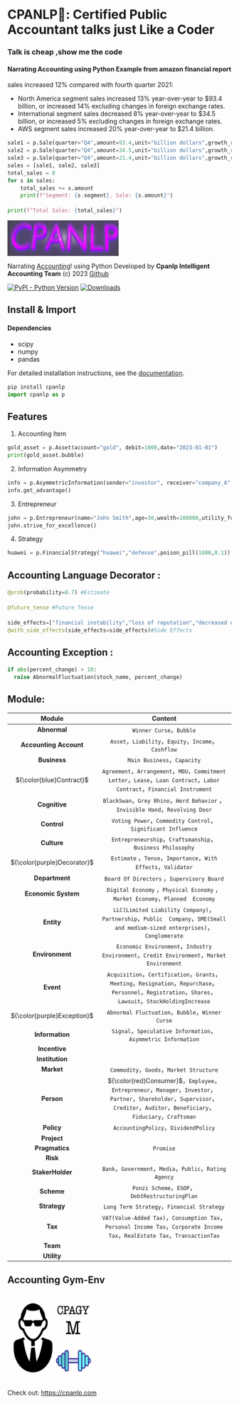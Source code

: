 # CPANLP🎺: Certified Public Accountant talks just Like a Coder
### Talk is cheap ,show me the code
#### Narrating Accounting using Python Example from amazon financial report

sales increased 12% compared with fourth quarter 2021:
  - North America segment sales increased 13% year-over-year to $93.4 billion, or increased 14% excluding changes in foreign exchange rates.
  - International segment sales decreased 8% year-over-year to $34.5 billion, or increased 5% excluding changes in foreign exchange rates.
  - AWS segment sales increased 20% year-over-year to $21.4 billion.
```python
sale1 = p.Sale(quarter="Q4",amount=93.4,unit="billion dollars",growth_rate=13%,year=2022,segment="North America")
sale2 = p.Sale(quarter="Q4",amount=34.5,unit="billion dollars",growth_rate=-8%,year=2022,segment="International")
sale3 = p.Sale(quarter="Q4",amount=21.4,unit="billion dollars",growth_rate=20%,year=2022,segment="AWS")
sales = [sale1, sale2, sale3]
total_sales = 0
for s in sales:
    total_sales += s.amount
    print(f"Segment: {s.segment}, Sale: {s.amount}")

print(f"Total Sales: {total_sales}")
```

<a href="https://cpanlp.com">
<img src="https://raw.githubusercontent.com/accounting-intelligent-ai/cpanlp/main/cpanlp.png" width = "250" height = "80" alt="logo" align=center />
</a>

Narrating [Accounting](https://cpanlp.com/overview/redefine)! using Python
Developed by **Cpanlp Intelligent Accounting Team** (c) 2023
[Github](https://github.com/accounting-intelligent-ai/cpanlp)

[![PyPI - Python Version](https://img.shields.io/static/v1?label=pypi&message=v1.2.26&color=blue)](https://pypi.org/project/cpanlp/)
[![Downloads](https://static.pepy.tech/badge/cpanlp/week)](https://pepy.tech/project/cpanlp)

## Install & Import
#### Dependencies
- scipy 
- numpy
- pandas
  
For detailed installation instructions, see the
[documentation](https://cpanlp.com/documentation).
```python
pip install cpanlp
import cpanlp as p
```

## Features
1. Accounting Item
```python
gold_asset = p.Asset(account="gold", debit=1000,date="2023-01-01")
print(gold_asset.bubble)
```
2. Information Asymmetry
```python
info = p.AsymmetricInformation(sender="investor", receiver="company_A", message="I am very interested in investing in your business", hidden_information="I have a limited budget")
info.get_advantage()
```
3. Entrepreneur
```python
john = p.Entrepreneur(name="John Smith",age=30,wealth=100000,utility_function=0, experience=5,company=LLC("Apple","Electronics",1000000),entrepreneurship=Entrepreneurship(leadership=9.0))
john.strive_for_excellence()
```
4. Strategy
```python
huawei = p.FinancialStrategy("huawei","defense",poison_pill(1000,0.1))
```

## Accounting Language Decorator :
```python
@prob(probability=0.7) #Estimate

@future_tense #Future Tense

side_effects=["financial instability","loss of reputation","decreased employee morale"]
@with_side_effects(side_effects=side_effects)#Side Effects 
```

## Accounting Exception :
```python
if abs(percent_change) > 10:
  raise AbnormalFluctuation(stock_name, percent_change)
```

## Module:
|  Module   | Content  |
|  :----:  | :----:  |
| **Abnormal**  | `Winner Curse`，`Bubble`|
| **Accounting Account**  | `Asset`，`Liability`，`Equity`，`Income`，`Cashflow` |
| **Business**  | `Main Business`，`Capacity` |
| ${\color{blue}Contract}$  | `Agreement`，`Arrangement`，`MOU`，`Commitment Letter`，`Lease`，`Loan Contract`，`Labor Contract`，`Financial Instrument` |
| **Cognitive**  | `BlackSwan`，`Grey Rhino`，`Herd Behavior` ，`Invisible Hand`，`Revolving Door` |
| **Control**  | `Voting Power`，`Commodity Control`，`Significant Influence` |
| **Culture**  | `Entrepreneurship`，`Craftsmanship`，`Business Philosophy` |
| ${\color{purple}Decorator}$| `Estimate` ，`Tense`，`Importance`，`With Effects`，`Validator`|
| **Department**  | `Board Of Directors` ，`Supervisory Board`|
| **Economic System** |  `Digital Economy` ，`Physical Economy` ，`Market Economy`，`Planned  Economy` |
| **Entity**  | `LLC(Limited Liability Company)`，`Partnership`，`Public  Company`，`SME(Small and medium-sized enterprises)`，`Conglomerate` |
| **Environment**  | `Economic Environment`，`Industry Environment`，`Credit Environment`，`Market Environment`|
| **Event**  | `Acquisition`，`Certification`，`Grants`，`Meeting`，`Resignation`，`Repurchase`，`Personnel`，`Registration`，`Shares`，`Lawsuit`，`StockHoldingIncrease` |
| ${\color{purple}Exception}$| `Abnormal Fluctuation`，`Bubble`，`Winner Curse`|
| **Information**  | `Signal`，`Speculative Information`，`Asymmetric Information` |
| **Incentive**  |   |
| **Institution**  |  |
| **Market**  | `Commodity`，`Goods`，`Market Structure`|
| **Person**  | ${\color{red}Consumer}$，`Employee`，`Entrepreneur`，`Manager`，`Investor`，`Partner`，`Shareholder`，`Supervisor`，`Creditor`，`Auditor`，`Beneficiary`，`Fiduciary`，`Craftsman` |
| **Policy**  | `AccountingPolicy`，`DividendPolicy` |
| **Project**  |  |
| **Pragmatics**  | `Promise` |
| **Risk** | |
| **StakerHolder**  | `Bank`，`Government`，`Media`，`Public`，`Rating Agency` |
| **Scheme**  | `Ponzi Scheme`，`ESOP`，`DebtRestructuringPlan` |
| **Strategy**  | `Long Term Strategy`，`Financial Strategy` |
| **Tax**  | `VAT(Value-Added Tax)`，`Consumption Tax`，`Personal Income Tax`，`Corporate Income Tax`，`RealEstate Tax`，`TransactionTax` |
| **Team**  |  |
| **Utility**  | |

## Accounting Gym-Env
<a href="https://pypi.org/project/cpagym/">
<img src="https://raw.githubusercontent.com/accounting-intelligent-ai/cpagym/main/cpagym.png" width = "200" height = "200" alt="logo" align=center />
</a>

Check out: https://cpanlp.com